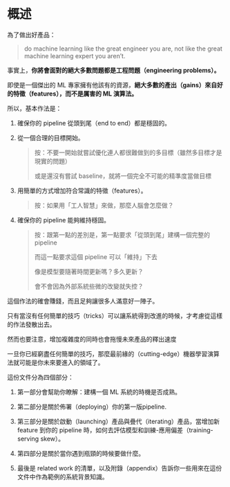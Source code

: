 # 概述

為了做出好產品：

> do machine learning like the great engineer you are, not like the great machine learning expert you aren’t.

事實上，**你將會面對的絕大多數問題都是工程問題（engineering problems）。**

即使是一個傑出的 ML 專家擁有他該有的資源，**絕大多數的產出（gains）來自好的特徵（features），而不是厲害的 ML 演算法。**

所以，基本作法是：

1. 確保你的 pipeline 從頭到尾（end to end）都是穩固的。

2. 從一個合理的目標開始。

   > 按：不要一開始就嘗試優化連人都很難做到的多目標（雖然多目標才是現實的問題）
   >
   > 或是還沒有嘗試 baseline，就將一個完全不可能的精準度當做目標

3. 用簡單的方式增加符合常識的特徵（features）。

   > 按：如果用「工人智慧」來做，那麼人腦會怎麼做？

4. 確保你的 pipeline 能夠維持穩固。

   > 按：跟第一點的差別是，第一點要求「從頭到尾」建構一個完整的 pipeline
   >
   > 而這一點要求這個 pipeline 可以「維持」下去
   >
   > 像是模型要隨著時間更新嗎？多久更新？
   >
   > 會不會因為外部系統些微的改變就失控？

這個作法的確會賺錢，而且足夠讓很多人滿意好一陣子。

只有當沒有任何簡單的技巧（tricks）可以讓系統得到改進的時候，才考慮從這樣的作法發散出去。

然而也要注意，增加複雜度的同時也會拖慢未來產品的釋出速度

一旦你已經窮盡任何簡單的技巧，那麼最前緣的（cutting-edge）機器學習演算法就可能是你未來要進入的領域了。

這份文件分為四個部分：

1. 第一部分會幫助你瞭解：建構一個 ML 系統的時機是否成熟。

2. 第二部分是關於佈署（deploying）你的第一版pipeline.

3. 第三部分是關於啟動（launching）產品與疊代（iterating）產品，當增加新 feature 到你的 pipeline 時，如何去評估模型和訓練-應用偏差（training-serving skew）。

4. 第四部分是關於當你遇到瓶頸的時候要做什麼。

5. 最後是 related work 的清單，以及附錄（appendix）告訴你一些用來在這份文件中作為範例的系統背景知識。



